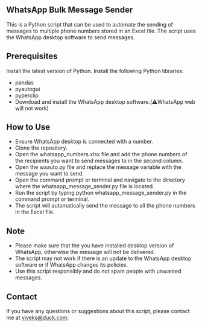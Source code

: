 ## WhatsApp Bulk Message Sender
This is a Python script that can be used to automate the sending of messages to multiple phone numbers stored in an Excel file. The script uses the WhatsApp desktop software to send messages.

## Prerequisites
Install the latest version of Python.
Install the following Python libraries:
 - pandas
 - pyautogui
 - pyperclip
 - Download and install the WhatsApp desktop software.(⚠️WhatsApp web will not work)
## How to Use
 - Ensure WhatsApp desktop is connected with a number.
 - Clone the repository.
 - Open the whatsapp_numbers.xlsx file and add the phone numbers of the recipients you want to send messages to in the second column.
 - Open the waauto.py file and replace the message variable with the message you want to send.
 - Open the command prompt or terminal and navigate to the directory where the whatsapp_message_sender.py file is located.
 - Run the script by typing python whatsapp_message_sender.py in the command prompt or terminal.
 - The script will automatically send the message to all the phone numbers in the Excel file.
## Note
 - Please make sure that the you have installed desktop version of WhatsApp, otherwise the message will not be delivered.
- The script may not work if there is an update to the WhatsApp desktop software or if WhatsApp changes its policies.
- Use this script responsibly and do not spam people with unwanted messages.
## Contact
If you have any questions or suggestions about this script, please contact me at viveks@duck.com.
